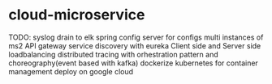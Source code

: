 # cloud-microservice
TODO:
syslog drain to elk
spring config server for configs
multi instances of ms2
API gateway
service discovery with eureka
Client side and Server side loadbalancing
distributed tracing with orhestration pattern and choreography(event based with kafka)
dockerize
kubernetes for container management
deploy on google cloud


